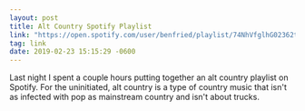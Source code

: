 ```yaml
---
layout: post
title: Alt Country Spotify Playlist
link: "https://open.spotify.com/user/benfried/playlist/74NhVfglhG02362tfMdcKz?si=uHABq_1DTeqmEUN2dJ0HpQ"
tag: link
date: 2019-02-23 15:15:29 -0600
---
```

Last night I spent a couple hours putting together an alt country playlist on Spotify. For the uninitiated, alt country is a type of country music that isn't as infected with pop as mainstream country and isn't about trucks.